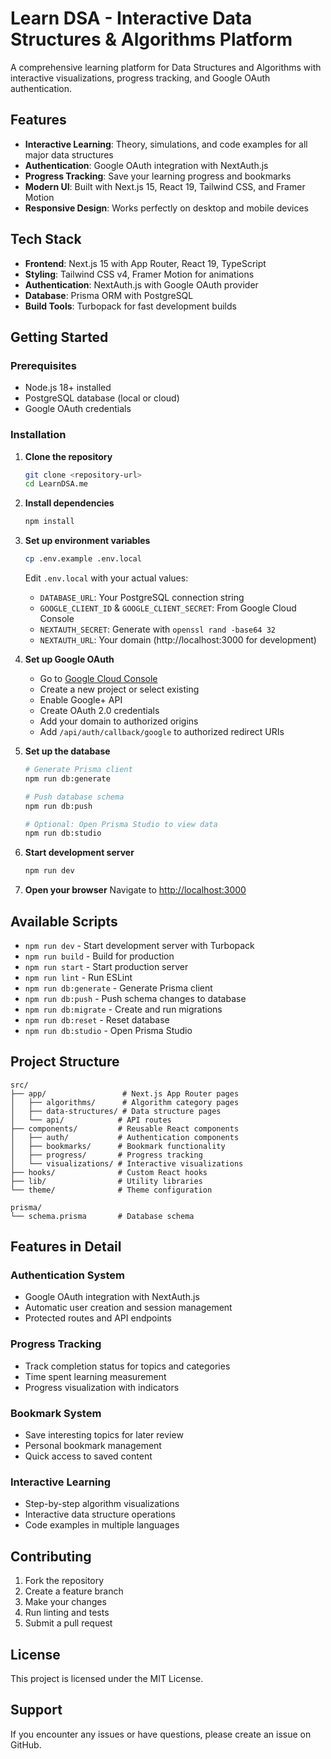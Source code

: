 # Learn DSA - Interactive Data Structures & Algorithms Platform

A comprehensive learning platform for Data Structures and Algorithms with interactive visualizations, progress tracking, and Google OAuth authentication.

## Features

- **Interactive Learning**: Theory, simulations, and code examples for all major data structures
- **Authentication**: Google OAuth integration with NextAuth.js
- **Progress Tracking**: Save your learning progress and bookmarks
- **Modern UI**: Built with Next.js 15, React 19, Tailwind CSS, and Framer Motion
- **Responsive Design**: Works perfectly on desktop and mobile devices

## Tech Stack

- **Frontend**: Next.js 15 with App Router, React 19, TypeScript
- **Styling**: Tailwind CSS v4, Framer Motion for animations  
- **Authentication**: NextAuth.js with Google OAuth provider
- **Database**: Prisma ORM with PostgreSQL
- **Build Tools**: Turbopack for fast development builds

## Getting Started

### Prerequisites

- Node.js 18+ installed
- PostgreSQL database (local or cloud)
- Google OAuth credentials

### Installation

1. **Clone the repository**
   ```bash
   git clone <repository-url>
   cd LearnDSA.me
   ```

2. **Install dependencies**
   ```bash
   npm install
   ```

3. **Set up environment variables**
   ```bash
   cp .env.example .env.local
   ```
   
   Edit `.env.local` with your actual values:
   - `DATABASE_URL`: Your PostgreSQL connection string
   - `GOOGLE_CLIENT_ID` & `GOOGLE_CLIENT_SECRET`: From Google Cloud Console
   - `NEXTAUTH_SECRET`: Generate with `openssl rand -base64 32`
   - `NEXTAUTH_URL`: Your domain (http://localhost:3000 for development)

4. **Set up Google OAuth**
   - Go to [Google Cloud Console](https://console.cloud.google.com/)
   - Create a new project or select existing
   - Enable Google+ API
   - Create OAuth 2.0 credentials
   - Add your domain to authorized origins
   - Add `/api/auth/callback/google` to authorized redirect URIs

5. **Set up the database**
   ```bash
   # Generate Prisma client
   npm run db:generate
   
   # Push database schema
   npm run db:push
   
   # Optional: Open Prisma Studio to view data
   npm run db:studio
   ```

6. **Start development server**
   ```bash
   npm run dev
   ```

7. **Open your browser**
   Navigate to [http://localhost:3000](http://localhost:3000)

## Available Scripts

- `npm run dev` - Start development server with Turbopack
- `npm run build` - Build for production  
- `npm run start` - Start production server
- `npm run lint` - Run ESLint
- `npm run db:generate` - Generate Prisma client
- `npm run db:push` - Push schema changes to database
- `npm run db:migrate` - Create and run migrations
- `npm run db:reset` - Reset database
- `npm run db:studio` - Open Prisma Studio

## Project Structure

```
src/
├── app/                 # Next.js App Router pages
│   ├── algorithms/      # Algorithm category pages
│   ├── data-structures/ # Data structure pages
│   └── api/            # API routes
├── components/         # Reusable React components
│   ├── auth/           # Authentication components
│   ├── bookmarks/      # Bookmark functionality
│   ├── progress/       # Progress tracking
│   └── visualizations/ # Interactive visualizations
├── hooks/              # Custom React hooks
├── lib/                # Utility libraries
└── theme/              # Theme configuration

prisma/
└── schema.prisma       # Database schema
```

## Features in Detail

### Authentication System
- Google OAuth integration with NextAuth.js
- Automatic user creation and session management
- Protected routes and API endpoints

### Progress Tracking  
- Track completion status for topics and categories
- Time spent learning measurement
- Progress visualization with indicators

### Bookmark System
- Save interesting topics for later review
- Personal bookmark management
- Quick access to saved content

### Interactive Learning
- Step-by-step algorithm visualizations
- Interactive data structure operations
- Code examples in multiple languages

## Contributing

1. Fork the repository
2. Create a feature branch
3. Make your changes
4. Run linting and tests
5. Submit a pull request

## License

This project is licensed under the MIT License.

## Support

If you encounter any issues or have questions, please create an issue on GitHub.
